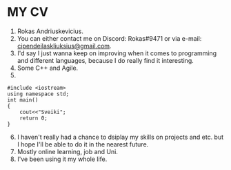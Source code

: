 # MY CV
1. Rokas Andriuskevicius.
2. You can either contact me on Discord: Rokas#9471 or via e-mail: cipendeilaskliuksius@gmail.com.
3. I'd say I just wanna keep on improving when it comes to programming and different languages, because I do really find it interesting.
4. Some C++ and Agile.
5. 
```
#include <iostream>
using namespace std;
int main()
{
    cout<<"Sveiki";
    return 0;
}
```
6. I haven't really had a chance to dsiplay my skills on projects and etc. but I hope I'll be able to do it in the nearest future.
7. Mostly online learning, job and Uni.
8. I've been using it my whole life.

